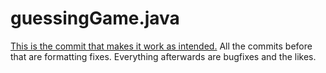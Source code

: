 # guessingGame.java
[This is the commit that makes it work as intended.](https://github.com/michaelthomason87/guessingGame.java/commit/e6f286c)
All the commits before that are formatting fixes.
Everything afterwards are bugfixes and the likes.

